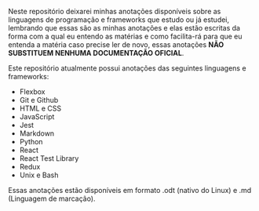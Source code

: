 Neste repositório deixarei minhas anotações disponíveis sobre as linguagens de programação e frameworks que estudo ou já estudei, lembrando que essas são as minhas anotações e elas estão escritas da forma com a qual eu entendo as matérias e como facilita-rá para que eu entenda a matéria caso precise ler de novo, essas anotações **NÃO SUBSTITUEM NENHUMA DOCUMENTAÇÃO OFICIAL**.

Este repositório atualmente possui anotações das seguintes linguagens e frameworks:

* Flexbox
* Git e Github
* HTML e CSS
* JavaScript
* Jest
* Markdown
* Python
* React
* React Test Library
* Redux
* Unix e Bash

Essas anotações estão disponíveis em formato .odt (nativo do Linux) e .md (Linguagem de marcação).
